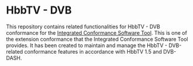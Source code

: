 # HbbTV - DVB

This repository contains related functionalities for HbbTV - DVB conformance for the [Integrated Conformance Software Tool](https://github.com/Dash-Industry-Forum/IntegratedConformance). This is one of the extension conformance that the Integrated Conformance Software Tool provides. It has been created to maintain and manage the HbbTV - DVB-related conformance features in accordance with HbbTV 1.5 and DVB-DASH.
